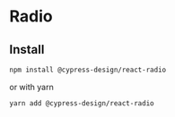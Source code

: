 # Radio

## Install

```bash
npm install @cypress-design/react-radio
```

or with yarn

```bash
yarn add @cypress-design/react-radio
```
